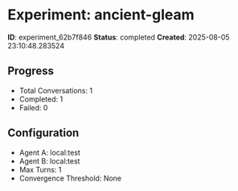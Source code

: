 # Experiment: ancient-gleam

**ID**: experiment_62b7f846
**Status**: completed
**Created**: 2025-08-05 23:10:48.283524

## Progress

- Total Conversations: 1
- Completed: 1
- Failed: 0

## Configuration

- Agent A: local:test
- Agent B: local:test
- Max Turns: 1
- Convergence Threshold: None
